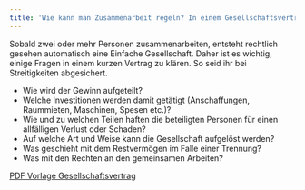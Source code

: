 ```yaml
---
title: 'Wie kann man Zusammenarbeit regeln? In einem Gesellschaftsvertrag!'
---
```


Sobald zwei oder mehr Personen zusammenarbeiten, entsteht rechtlich gesehen automatisch eine Einfache Gesellschaft. Daher ist es wichtig, einige Fragen in einem kurzen Vertrag zu klären. So seid ihr bei Streitigkeiten abgesichert.

- Wie wird der Gewinn aufgeteilt?
- Welche Investitionen werden damit getätigt (Anschaffungen, Raummieten, Maschinen, Spesen etc.)?
- Wie und zu welchen Teilen haften die beteiligten Personen für einen allfälligen Verlust oder Schaden?
- Auf welche Art und Weise kann die Gesellschaft aufgelöst werden?
- Was geschieht mit dem Restvermögen im Falle einer Trennung?
- Was mit den Rechten an den gemeinsamen Arbeiten?

[PDF Vorlage Gesellschaftsvertrag](Vorlage_Gesellschaftsvertrag.pdf)
